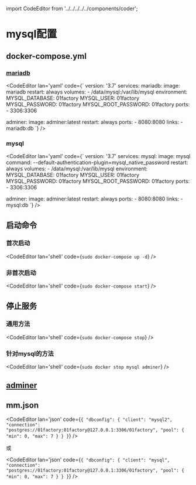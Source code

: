 import CodeEditor from '../../../../../components/coder';

# mysql配置

## docker-compose.yml

### [mariadb](https://mariadb.org/)

<CodeEditor lan='yaml' code={`
version: '3.7'
services:
  mariadb:
    image: mariadb
    restart: always
    volumes:
      - /data/mysql:/var/lib/mysql
    environment:
      MYSQL_DATABASE: 01factory
      MYSQL_USER: 01factory
      MYSQL_PASSWORD: 01factory
      MYSQL_ROOT_PASSWORD: 01factory
    ports:
      - 3306:3306

  adminer:
    image: adminer:latest
    restart: always
    ports:
      - 8080:8080
    links:
      - mariadb:db
`} />

### mysql

<CodeEditor lan='yaml' code={`
version: '3.7'
services:
  mysql:
    image: mysql
    command: --default-authentication-plugin=mysql_native_password
    restart: always
    volumes:
      - /data/mysql:/var/lib/mysql
    environment:
      MYSQL_DATABASE: 01factory
      MYSQL_USER: 01factory
      MYSQL_PASSWORD: 01factory
      MYSQL_ROOT_PASSWORD: 01factory
    ports:
      - 3306:3306

  adminer:
    image: adminer:latest
    restart: always
    ports:
      - 8080:8080
    links:
      - mysql:db
`} />

## 启动命令

### 首次启动

<CodeEditor lan='shell' code={`
sudo docker-compose up -d
`} />

### 非首次启动

<CodeEditor lan='shell' code={`
sudo docker-compose start
`} />

## 停止服务

### 通用方法

<CodeEditor lan='shell' code={`
sudo docker-compose stop
`} />

### 针对mysql的方法

<CodeEditor lan='shell' code={`
sudo docker stop mysql adminer
`} />

## [adminer](http://127.0.0.1:8080/?pgsql=mysql&username=dfactory&db=dfactory)

## mm.json

<CodeEditor lan='json' code={`
{
	"dbconfig": {
		"client": "mysql2",
		"connection": "postgres://01factory:01factory@127.0.0.1:3306/01factory",
		"pool": {
			"min": 0,
			"max": 7
		}
	}
}
`} />

或

<CodeEditor lan='json' code={`
{
	"dbconfig": {
		"client": "mysql",
		"connection": "postgres://01factory:01factory@127.0.0.1:3306/01factory",
		"pool": {
			"min": 0,
			"max": 7
		}
	}
}
`} />
